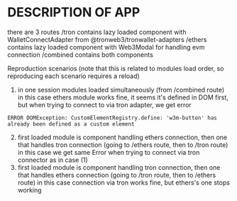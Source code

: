 # DESCRIPTION OF APP

there are 3 routes
/tron contains lazy loaded component with WalletConnectAdapter from @tronweb3/tronwallet-adapters
/ethers contains lazy loaded component with Web3Modal for handling evm connection
/combined contains both components

Reproduction scenarios (note that this is related to modules load order, so reproducing each scenario requires a reload)

1. in one session modules loaded simultaneously (from /combined route)
   in this case ethers module works fine, it seems it's defined in DOM first, but when trying to connect to via tron adapter, we get error

```
ERROR DOMException: CustomElementRegistry.define: 'w3m-button' has already been defined as a custom element
```

2. first loaded module is component handling ethers connection, then one that handles tron connection (going to /ethers route, then to /tron route)
   in this case we get same Error when trying to connect via tron connector as in case (1)
3. first loaded module is component handling tron connection, then one that handles ethers connection (going to /tron route, then to /ethers route)
   in this case connection via tron works fine, but ethers's one stops working
